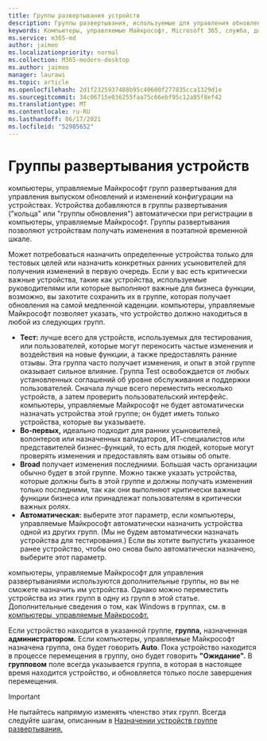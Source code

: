 ```yaml
---
title: Группы развертывания устройств
description: Группы развертывания, используемые для управления обновлениями и другими изменениями
keywords: Компьютеры, управляемые Майкрософт, Microsoft 365, служба, документация
ms.service: m365-md
author: jaimeo
ms.localizationpriority: normal
ms.collection: M365-modern-desktop
ms.author: jaimeo
manager: laurawi
ms.topic: article
ms.openlocfilehash: 2d1f2325937488b95c40600f277835cca1329d1e
ms.sourcegitcommit: 34c06715e036255faa75c66ebf95c12a85f8ef42
ms.translationtype: MT
ms.contentlocale: ru-RU
ms.lasthandoff: 06/17/2021
ms.locfileid: "52985652"
---
```

# <a name="device-deployment-groups"></a>Группы развертывания устройств

компьютеры, управляемые Майкрософт групп развертывания для управления выпуском обновлений и изменений конфигурации на устройствах. Устройства добавляются в группы развертывания ("кольца" или "группы обновления") автоматически при регистрации в компьютеры, управляемые Майкрософт. Группы развертывания позволяют устройствам получать изменения в поэтапной временной шкале.

Может потребоваться назначить определенные устройства только для тестовых целей или назначить конкретных ранних усыновителей для получения изменений в первую очередь. Если у вас есть критически важные устройства, такие как устройства, используемые руководителями или которые выполняют важные для бизнеса функции, возможно, вы захотите сохранить их в группе, которая получает обновления на самой медленной каденции. компьютеры, управляемые Майкрософт позволяет указать, что устройство должно находиться в любой из следующих групп.

- **Тест:** лучше всего для устройств, используемых для тестирования, или пользователей, которые могут переносить частые изменения и воздействия на новые функции, а также предоставлять ранние отзывы. Эта группа часто получает изменения, и опыт в этой группе оказывает сильное влияние. Группа Test освобождается от любых установленных соглашений об уровне обслуживания и поддержки пользователей. Сначала лучше всего переместить несколько устройств, а затем проверить пользовательский интерфейс. компьютеры, управляемые Майкрософт не будет автоматически назначать устройства этой группе; он будет иметь только устройства, которые вы указываете.
- **Во-первых,** идеально подходит для ранних усыновителей, волонтеров или назначенных валидаторов, ИТ-специалистов или представителей бизнес-функций, то есть для людей, которые могут проверять изменения и предоставлять вам отзывы об опыте.
- **Broad** получает изменения последними. Большая часть организации обычно будет в этой группе. Можно также указать устройства, которые должны быть в этой группе и должны получать изменения только последними, так как они выполняют критически важные функции бизнеса или принадлежат пользователям в критически важных ролях. 
- **Автоматическая:** выберите этот параметр, если компьютеры, управляемые Майкрософт автоматически назначить устройства одной из других групп. (Мы не будем автоматически назначать устройства для тестирования.) Если вы хотите выпустить указанное ранее устройство, чтобы оно снова было автоматически назначено, выберите этот параметр. 

компьютеры, управляемые Майкрософт для управления развертываниями используются дополнительные группы, но вы не сможете назначить им устройства. Однако можно переместить устройства из этих групп в одну из групп в этой статье. Дополнительные сведения о том, как Windows в группах, см. в [компьютеры, управляемые Майкрософт.](updates.md)

Если устройство находится в указанной группе, **группа,** назначенная **администратором.** Если компьютеры, управляемые Майкрософт назначена группа, она будет говорить **Auto**. Пока устройство находится в процессе перемещения в группу, оно будет говорить **"Ожидание".** В **групповом** поле всегда указывается группа, в которая в настоящее время находится устройство, и обновляется только после завершения перемещения.

> [!IMPORTANT]
> Не пытайтесь напрямую изменять членство этих групп. Всегда следуйте шагам, описанным в [Назначении устройств группе развертывания.](../working-with-managed-desktop/assign-deployment-group.md)
